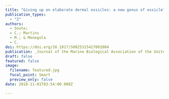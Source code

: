 ```yaml
---
title: "Giving up on elaborate dermal ossicles: a new genus of ossicleless Apodida (Holothuroidea)"
publication_types:
  - "2"
authors:
  - Souto;
  - C.; Martins
  - M.; & Menegola
  - C.
doi: https://doi.org/10.1017/S0025315417001084
publication: _Journal of the Marine Biological Association of the United Kingdom_
draft: false
featured: false
image:
  filename: featured.jpg
  focal_point: Smart
  preview_only: false
date: 2018-11-01T03:54:00.000Z

---
```

